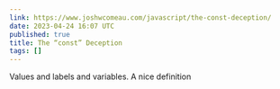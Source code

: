```yaml
---
link: https://www.joshwcomeau.com/javascript/the-const-deception/
date: 2023-04-24 16:07 UTC
published: true
title: The “const” Deception
tags: []
---
```


Values and labels and variables. A nice definition
